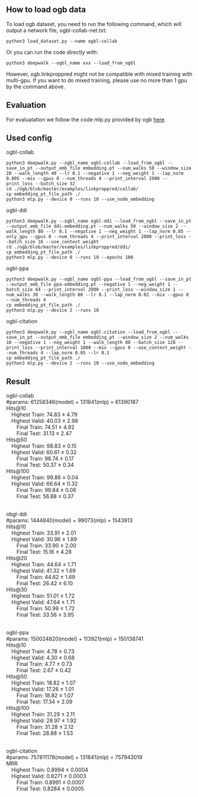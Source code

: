 ## How to load ogb data
To load ogb dataset, you need to run the following command, which will output a network file, ogbl-collab-net.txt:
```
python3 load_dataset.py --name ogbl-collab
```
Or you can run the code directly with:
```
python3 deepwalk --ogbl_name xxx --load_from_ogbl
```
However, ogb.linkproppred might not be compatible with mixed training with multi-gpu. If you want to do mixed training, please use no more than 1 gpu by the command above.

## Evaluation
For evaluatation we follow the code mlp.py provided by ogb [here](https://github.com/snap-stanford/ogb/blob/master/examples/linkproppred/collab/mlp.py).

## Used config
ogbl-collab
```
python3 deepwalk.py --ogbl_name ogbl-collab --load_from_ogbl --save_in_pt --output_emb_file embedding.pt --num_walks 50 --window_size 20 --walk_length 40 --lr 0.1 --negative 1 --neg_weight 1 --lap_norm 0.005 --mix --gpus 0 --num_threads 4 --print_interval 2000 --print_loss --batch_size 32
cd ./ogb/blob/master/examples/linkproppred/collab/
cp embedding_pt_file_path ./
python3 mlp.py --device 0 --runs 10 --use_node_embedding
```

ogbl-ddi
```
python3 deepwalk.py --ogbl_name ogbl-ddi --load_from_ogbl --save_in_pt --output_emb_file ddi-embedding.pt --num_walks 50 --window_size 2 --walk_length 80 --lr 0.1 --negative 1 --neg_weight 1 --lap_norm 0.05 --only_gpu --gpus 0 --num_threads 4 --print_interval 2000 --print_loss --batch_size 16 --use_context_weight
cd ./ogb/blob/master/examples/linkproppred/ddi/
cp embedding_pt_file_path ./
python3 mlp.py --device 0 --runs 10 --epochs 100
```

ogbl-ppa
```
python3 deepwalk.py --ogbl_name ogbl-ppa --load_from_ogbl --save_in_pt --output_emb_file ppa-embedding.pt --negative 1 --neg_weight 1 --batch_size 64 --print_interval 2000 --print_loss --window_size 1 --num_walks 30 --walk_length 80 --lr 0.1 --lap_norm 0.02 --mix --gpus 0 --num_threads 4
cp embedding_pt_file_path ./
python3 mlp.py --device 2 --runs 10
```

ogbl-citation
```
python3 deepwalk.py --ogbl_name ogbl-citation --load_from_ogbl --save_in_pt --output_emb_file embedding.pt --window_size 2 --num_walks 10 --negative 1 --neg_weight 1 --walk_length 80 --batch_size 128 --print_loss --print_interval 1000 --mix --gpus 0 --use_context_weight --num_threads 4 --lap_norm 0.05 --lr 0.1
cp embedding_pt_file_path ./
python3 mlp.py --device 2 --runs 10 --use_node_embedding
```

## Result
ogbl-collab
<br>#params: 61258346(model) + 131841(mlp) = 61390187
<br>Hits@10
<br>&emsp;Highest Train: 74.83 ± 4.79
<br>&emsp;Highest Valid: 40.03 ± 2.98
<br>&emsp;&emsp;Final Train: 74.51 ± 4.92
<br>&emsp;&emsp;Final Test: 31.13 ± 2.47
<br>Hits@50
<br>&emsp;Highest Train: 98.83 ± 0.15
<br>&emsp;Highest Valid: 60.61 ± 0.32
<br>&emsp;&emsp;Final Train: 98.74 ± 0.17
<br>&emsp;&emsp;Final Test: 50.37 ± 0.34
<br>Hits@100
<br>&emsp;Highest Train: 99.86 ± 0.04
<br>&emsp;Highest Valid: 66.64 ± 0.32
<br>&emsp;&emsp;Final Train: 99.84 ± 0.06
<br>&emsp;&emsp;Final Test: 56.88 ± 0.37

<br>obgl-ddi
<br>#params: 1444840(model) + 99073(mlp) = 1543913
<br>Hits@10
<br>&emsp;Highest Train: 33.91 ± 2.01
<br>&emsp;Highest Valid: 30.96 ± 1.89
<br>&emsp;&emsp;Final Train: 33.90 ± 2.00
<br>&emsp;&emsp;Final Test: 15.16 ± 4.28
<br>Hits@20
<br>&emsp;Highest Train: 44.64 ± 1.71
<br>&emsp;Highest Valid: 41.32 ± 1.69
<br>&emsp;&emsp;Final Train: 44.62 ± 1.69
<br>&emsp;&emsp;Final Test: 26.42 ± 6.10
<br>Hits@30
<br>&emsp;Highest Train: 51.01 ± 1.72
<br>&emsp;Highest Valid: 47.64 ± 1.71
<br>&emsp;&emsp;Final Train: 50.99 ± 1.72
<br>&emsp;&emsp;Final Test: 33.56 ± 3.95


<br>ogbl-ppa
<br>#params: 150024820(model) + 113921(mlp) = 150138741
<br>Hits@10
<br>&emsp;Highest Train: 4.78 ± 0.73
<br>&emsp;Highest Valid: 4.30 ± 0.68
<br>&emsp;&emsp;Final Train: 4.77 ± 0.73
<br>&emsp;&emsp;Final Test: 2.67 ± 0.42
<br>Hits@50
<br>&emsp;Highest Train: 18.82 ± 1.07
<br>&emsp;Highest Valid: 17.26 ± 1.01
<br>&emsp;&emsp;Final Train: 18.82 ± 1.07
<br>&emsp;&emsp;Final Test: 17.34 ± 2.09
<br>Hits@100
<br>&emsp;Highest Train: 31.29 ± 2.11
<br>&emsp;Highest Valid: 28.97 ± 1.92
<br>&emsp;&emsp;Final Train: 31.28 ± 2.12
<br>&emsp;&emsp;Final Test: 28.88 ± 1.53

<br>ogbl-citation
<br>#params: 757811178(model) + 131841(mlp) = 757943019
<br>MRR
<br>&emsp;Highest Train: 0.8994 ± 0.0004
<br>&emsp;Highest Valid: 0.8271 ± 0.0003
<br>&emsp;&emsp;Final Train: 0.8991 ± 0.0007
<br>&emsp;&emsp;Final Test: 0.8284 ± 0.0005
